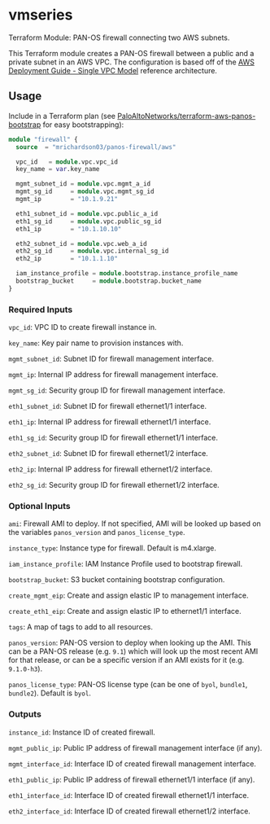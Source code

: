 # vmseries

Terraform Module: PAN-OS firewall connecting two AWS subnets.

This Terraform module creates a PAN-OS firewall between a public and a private
subnet in an AWS VPC.  The configuration is based off of the
[AWS Deployment Guide - Single VPC Model](https://www.paloaltonetworks.com/apps/pan/public/downloadResource?pagePath=/content/pan/en_US/resources/guides/aws-deployment-guide-single-resource)
reference architecture.

## Usage

Include in a Terraform plan (see [PaloAltoNetworks/terraform-aws-panos-bootstrap](https://github.com/PaloAltoNetworks/terraform-aws-panos-bootstrap) for easy bootstrapping):

```terraform
module "firewall" {
  source  = "mrichardson03/panos-firewall/aws"

  vpc_id   = module.vpc.vpc_id
  key_name = var.key_name

  mgmt_subnet_id = module.vpc.mgmt_a_id
  mgmt_sg_id     = module.vpc.mgmt_sg_id
  mgmt_ip        = "10.1.9.21"

  eth1_subnet_id = module.vpc.public_a_id
  eth1_sg_id     = module.vpc.public_sg_id
  eth1_ip        = "10.1.10.10"

  eth2_subnet_id = module.vpc.web_a_id
  eth2_sg_id     = module.vpc.internal_sg_id
  eth2_ip        = "10.1.1.10"

  iam_instance_profile = module.bootstrap.instance_profile_name
  bootstrap_bucket     = module.bootstrap.bucket_name
}
```

### Required Inputs

`vpc_id`: VPC ID to create firewall instance in.

`key_name`: Key pair name to provision instances with.

`mgmt_subnet_id`: Subnet ID for firewall management interface.

`mgmt_ip`: Internal IP address for firewall management interface.

`mgmt_sg_id`: Security group ID for firewall management interface.

`eth1_subnet_id`: Subnet ID for firewall ethernet1/1 interface.

`eth1_ip`: Internal IP address for firewall ethernet1/1 interface.

`eth1_sg_id`: Security group ID for firewall ethernet1/1 interface.

`eth2_subnet_id`: Subnet ID for firewall ethernet1/2 interface.

`eth2_ip`: Internal IP address for firewall ethernet1/2 interface.

`eth2_sg_id`: Security group ID for firewall ethernet1/2 interface.

### Optional Inputs

`ami`: Firewall AMI to deploy.  If not specified, AMI will be looked up based
on the variables `panos_version` and `panos_license_type`.

`instance_type`: Instance type for firewall.  Default is m4.xlarge.

`iam_instance_profile`: IAM Instance Profile used to bootstrap firewall.

`bootstrap_bucket`: S3 bucket containing bootstrap configuration.

`create_mgmt_eip`: Create and assign elastic IP to management interface.

`create_eth1_eip`: Create and assign elastic IP to ethernet1/1 interface.

`tags`: A map of tags to add to all resources.

`panos_version`: PAN-OS version to deploy when looking up the AMI.  This can be
a PAN-OS release (e.g. `9.1`) which will look up the most recent AMI for that
release, or can be a specific version if an AMI exists for it (e.g. `9.1.0-h3`).

`panos_license_type`: PAN-OS license type (can be one of `byol`, `bundle1`,
`bundle2`).  Default is `byol`.

### Outputs

`instance_id`: Instance ID of created firewall.

`mgmt_public_ip`: Public IP address of firewall management interface (if any).

`mgmt_interface_id`: Interface ID of created firewall management interface.

`eth1_public_ip`: Public IP address of firewall ethernet1/1 interface (if any).

`eth1_interface_id`: Interface ID of created firewall ethernet1/1 interface.

`eth2_interface_id`: Interface ID of created firewall ethernet1/2 interface.
